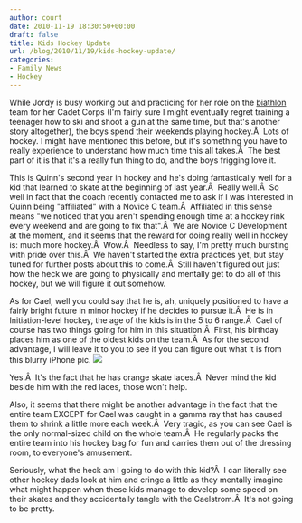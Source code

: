 ```yaml
---
author: court
date: 2010-11-19 18:30:50+00:00
draft: false
title: Kids Hockey Update
url: /blog/2010/11/19/kids-hockey-update/
categories:
- Family News
- Hockey
---
```


While Jordy is busy working out and practicing for her role on the [biathlon](http://en.wikipedia.org/wiki/Biathlon) team for her Cadet Corps (I'm fairly sure I might eventually regret training a teenager how to ski and shoot a gun at the same time, but that's another story altogether), the boys spend their weekends playing hockey.Â  Lots of hockey. I might have mentioned this before, but it's something you have to really experience to understand how much time this all takes.Â  The best part of it is that it's a really fun thing to do, and the boys frigging love it.

This is Quinn's second year in hockey and he's doing fantastically well for a kid that learned to skate at the beginning of last year.Â  Really well.Â  So well in fact that the coach recently contacted me to ask if I was interested in Quinn being "affiliated" with a Novice C team.Â  Affiliated in this sense means "we noticed that you aren't spending enough time at a hockey rink every weekend and are going to fix that".Â  We are Novice C Development at the moment, and it seems that the reward for doing really well in hockey is: much more hockey.Â  Wow.Â  Needless to say, I'm pretty much bursting with pride over this.Â  We haven't started the extra practices yet, but stay tuned for further posts about this to come.Â  Still haven't figured out just how the heck we are going to physically and mentally get to do all of this hockey, but we will figure it out somehow.

As for Cael, well you could say that he is, ah, uniquely positioned to have a fairly bright future in minor hockey if he decides to pursue it.Â  He is in Initiation-level hockey, the age of the kids is in the 5 to 6 range.Â  Cael of course has two things going for him in this situation.Â  First, his birthday places him as one of the oldest kids on the team.Â  As for the second advantage, I will leave it to you to see if you can figure out what it is from this blurry iPhone pic.
[![](http://www.vallentyne.com/blog/wp-content/uploads/2010/11/20101119-011948.jpg)
](http://www.vallentyne.com/blog/wp-content/uploads/2010/11/20101119-011948.jpg)

Yes.Â  It's the fact that he has orange skate laces.Â  Never mind the kid beside him with the red laces, those won't help.

Also, it seems that there might be another advantage in the fact that the entire team EXCEPT for Cael was caught in a gamma ray that has caused them to shrink a little more each week.Â  Very tragic, as you can see Cael is the only normal-sized child on the whole team.Â  He regularly packs the entire team into his hockey bag for fun and carries them out of the dressing room, to everyone's amusement.

Seriously, what the heck am I going to do with this kid?Â  I can literally see other hockey dads look at him and cringe a little as they mentally imagine what might happen when these kids manage to develop some speed on their skates and they accidentally tangle with the Caelstrom.Â  It's not going to be pretty.
